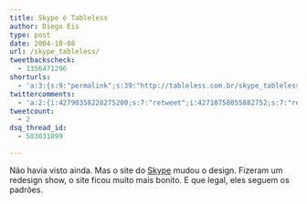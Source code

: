 ```yaml
---
title: Skype é Tableless
author: Diego Eis
type: post
date: 2004-10-08
url: /skype_tableless/
tweetbackscheck:
  - 1356471296
shorturls:
  - 'a:3:{s:9:"permalink";s:39:"http://tableless.com.br/skype_tableless";s:7:"tinyurl";s:26:"http://tinyurl.com/3mmf5cu";s:4:"isgd";s:19:"http://is.gd/p9fBRc";}'
twittercomments:
  - 'a:2:{i:42790358228275200;s:7:"retweet";i:42710758055882752;s:7:"retweet";}'
tweetcount:
  - 2
dsq_thread_id:
  - 503031899

---
```

Não havia visto ainda. Mas o site do [Skype][1] mudou o design. Fizeram um redesign show, o site ficou muito mais bonito. E que legal, eles seguem os padrões.

 [1]: http://www.skype.com/